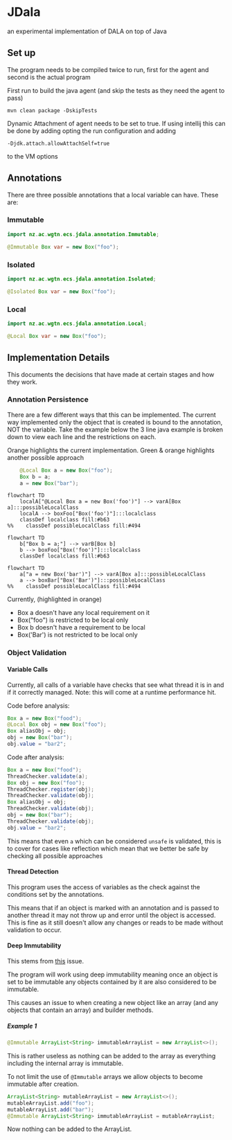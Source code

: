 # JDala
an experimental implementation of DALA on top of Java



## Set up
The program needs to be compiled twice to run, first for the agent and second is the actual program

First run to build the java agent (and skip the tests as they need the agent to pass)
```shell
mvn clean package -DskipTests
```

Dynamic Attachment of agent needs to be set to true. If using intellij this can be done by adding opting the run configuration and adding
```shell
-Djdk.attach.allowAttachSelf=true
```
to the VM options

## Annotations
There are three possible annotations that a local variable can have. These are:

### Immutable

```java
import nz.ac.wgtn.ecs.jdala.annotation.Immutable;

@Immutable Box var = new Box("foo");
```

### Isolated

```java
import nz.ac.wgtn.ecs.jdala.annotation.Isolated;

@Isolated Box var = new Box("foo");
```

### Local

```java
import nz.ac.wgtn.ecs.jdala.annotation.Local;

@Local Box var = new Box("foo");
```


## Implementation Details
This documents the decisions that have made at certain stages and how they work.

### Annotation Persistence
There are a few different ways that this can be implemented. The current way implemented only the object that is created is bound to the annotation, NOT the variable. Take the example below the 3 line java example is broken down to view each line and the restrictions on each.

Orange highlights the current implementation. Green & orange highlights another possible approach 

```java
    @Local Box a = new Box("foo");
    Box b = a;
    a = new Box("bar");
```

```mermaid
flowchart TD
    localA["@Local Box a = new Box('foo')"] --> varA[Box a]:::possibleLocalClass
    localA --> boxFoo["Box('foo')"]:::localclass
    classDef localclass fill:#b63
%%    classDef possibleLocalClass fill:#494
```

```mermaid
flowchart TD
    b["Box b = a;"] --> varB[Box b]
    b --> boxFoo["Box('foo')"]:::localclass
    classDef localclass fill:#b63
```

```mermaid
flowchart TD
    a["a = new Box('bar')"] --> varA[Box a]:::possibleLocalClass
    a --> boxBar["Box('Bar')"]:::possibleLocalClass
%%    classDef possibleLocalClass fill:#494
```

Currently, (highlighted in orange)
- Box a doesn't have any local requirement on it
- Box("foo") is restricted to be local only
- Box b doesn't have a requirement to be local
- Box('Bar') is not restricted to be local only

### Object Validation
#### Variable Calls
Currently, all calls of a variable have checks that see what thread it is in and if it correctly managed.
Note: this will come at a runtime performance hit.

Code before analysis:
```java
Box a = new Box("food");
@Local Box obj = new Box("foo");
Box aliasObj = obj;
obj = new Box("bar");
obj.value = "bar2";
```

Code after analysis:
```java
Box a = new Box("food");
ThreadChecker.validate(a);
Box obj = new Box("foo");
ThreadChecker.register(obj);
ThreadChecker.validate(obj);
Box aliasObj = obj;
ThreadChecker.validate(obj);
obj = new Box("bar");
ThreadChecker.validate(obj);
obj.value = "bar2";
```

This means that even `a` which can be considered `unsafe` is validated, this is to cover for cases like reflection which mean that we better be safe by checking all possible approaches

#### Thread Detection
This program uses the access of variables as the check against the conditions set by the annotations.

This means that if an object is marked with an annotation and is passed to another thread it may not throw up and error until the object is accessed. This is fine as it still doesn't allow any changes or reads to be made without validation to occur.

#### Deep Immutability

This stems from [this](https://github.com/jensdietrich/jdala/issues/2#issuecomment-2533375836) issue.

The program will work using deep immutability meaning once an object is set to be immutable any objects contained by it are also considered to be immutable.

This causes an issue to when creating a new object like an array (and any objects that contain an array) and builder methods.

##### Example 1
```java
@Immutable ArrayList<String> immutableArrayList = new ArrayList<>();
```
This is rather useless as nothing can be added to the array as everything including the internal array is immutable.

To not limit the use of `@Immutable` arrays we allow objects to become immutable after creation.

```java
ArrayList<String> mutableArrayList = new ArrayList<>();
mutableArrayList.add("foo");
mutableArrayList.add("bar");
@Immutable ArrayList<String> immutableArrayList = mutableArrayList;
```

Now nothing can be added to the ArrayList.


